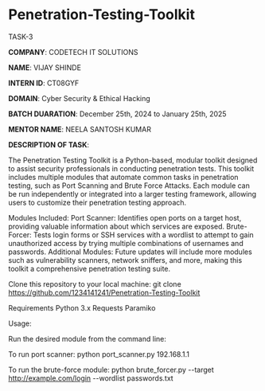 # Penetration-Testing-Toolkit

TASK-3

**COMPANY**: CODETECH IT SOLUTIONS

**NAME**: VIJAY SHINDE

**INTERN ID**: CT08GYF

**DOMAIN**: Cyber Security & Ethical Hacking

**BATCH DUARATION**: December 25th, 2024 to January 25th, 2025

**MENTOR NAME**: NEELA SANTOSH KUMAR

**DESCRIPTION OF TASK**:

The Penetration Testing Toolkit is a Python-based, modular toolkit designed to assist security professionals in conducting penetration tests. This toolkit includes multiple modules that automate common tasks in penetration testing, such as Port Scanning and Brute Force Attacks. Each module can be run independently or integrated into a larger testing framework, allowing users to customize their penetration testing approach.

Modules Included:
Port Scanner: Identifies open ports on a target host, providing valuable information about which services are exposed.
Brute-Forcer: Tests login forms or SSH services with a wordlist to attempt to gain unauthorized access by trying multiple combinations of usernames and passwords.
Additional Modules: Future updates will include more modules such as vulnerability scanners, network sniffers, and more, making this toolkit a comprehensive penetration testing suite.

Clone this repository to your local machine:
git clone https://github.com/1234141241/Penetration-Testing-Toolkit

Requirements
Python 3.x
Requests
Paramiko

Usage:

Run the desired module from the command line:

To run port scanner:
python port_scanner.py 192.168.1.1

To run the brute-force module:
python brute_forcer.py --target http://example.com/login --wordlist passwords.txt
